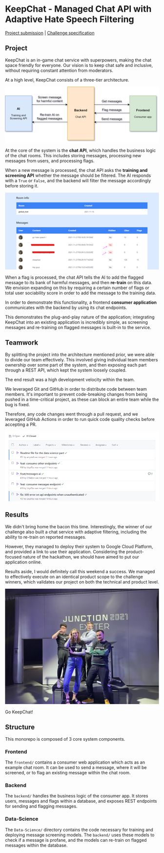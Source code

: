 # KeepChat - Managed Chat API with Adaptive Hate Speech Filtering

[Project submission](https://app.hackjunction.com/projects/junction-2021/view/61981367f4f3a100cb609452) | [Challenge specification](https://www.junction2021.com/challenges/supercell)

## Project

KeepChat is an in-game chat service with superpowers, making the chat space friendly for everyone. Our vision is to keep chat safe and inclusive, without requiring constant attention from moderators.

At a high level, KeepChat consists of a three-tier architecture.

![KeepChat architecture](assets\keepchat-architecture.png)

At the core of the system is the **chat API**, which handles the business logic of the chat rooms. This includes storing messages, processing new messages from users, and processing flags.

When a new message is processed, the chat API asks the **training and screening API** whether the message should be filtered. The AI responds with a `True` or `False`, and the backend will filter the message accordingly before storing it.

![KeepChat admin panel](assets\keepchat-admin-panel.png)

When a flag is processed, the chat API tells the AI to add the flagged message to its bank of harmful messages, and then **re-train** on this data. We envision expanding on this by requiring a certain number of flags or total user sociability score in order to add the message to the training data.

In order to demonstrate this functionality, a frontend **consumer application** communicates with the backend by using its chat endpoints.

This demonstrates the plug-and-play nature of the application; integrating KeepChat into an existing application is incredibly simple, as screening messages and re-training on flagged messages is built-in to the service.

## Teamwork

By splitting the project into the architecture mentioned prior, we were able to divide our team effectively. This involved giving individual team members ownership over some part of the system, and then exposing each part through a REST API, which kept the system loosely coupled.

The end result was a high development velocity within the team.

We leveraged Git and GitHub in order to distribute code between team members. It's important to prevent code-breaking changes from being pushed in a time-critical project, as these can block an entire team while the bug is fixed.

Therefore, any code changes went through a pull request, and we leveraged GitHub Actions in order to run quick code quality checks before accepting a PR.

![KeepChat pull requests](assets\keepchat-pull-requests.png)

## Results

We didn't bring home the bacon this time. Interestingly, the winner of our challenge also built a chat service with adaptive filtering, including the ability to re-train on reported messages.

However, they managed to deploy their system to Google Cloud Platform, and provided a link to use their application. Considering the product-focused nature of the hackathon, we should have aimed to put our application online.

Results aside, I would definitely call this weekend a success. We managed to effectively execute on an identical product scope to the challenge winners, which validates our project on both the technical and product level.

![KeepChat team photo](assets\keepchat-team-photo.png)

Go KeepChat!

## Structure

This monorepo is composed of 3 core system components.

### Frontend

The `frontend/` contains a consumer web application which acts as an example chat room. It can be used to send a message, where it will be screened, or to flag an existing message within the chat room.

### Backend

The `backend/` handles the business logic of the consumer app. It stores users, messages and flags within a database, and exposes REST endpoints for sending and flagging messages.

### Data-Science

The `Data-Science/` directory contains the code necessary for training and deploying message screening models. The `backend/` uses these models to check if a message is profane, and the models can re-train on flagged messages within the database.
